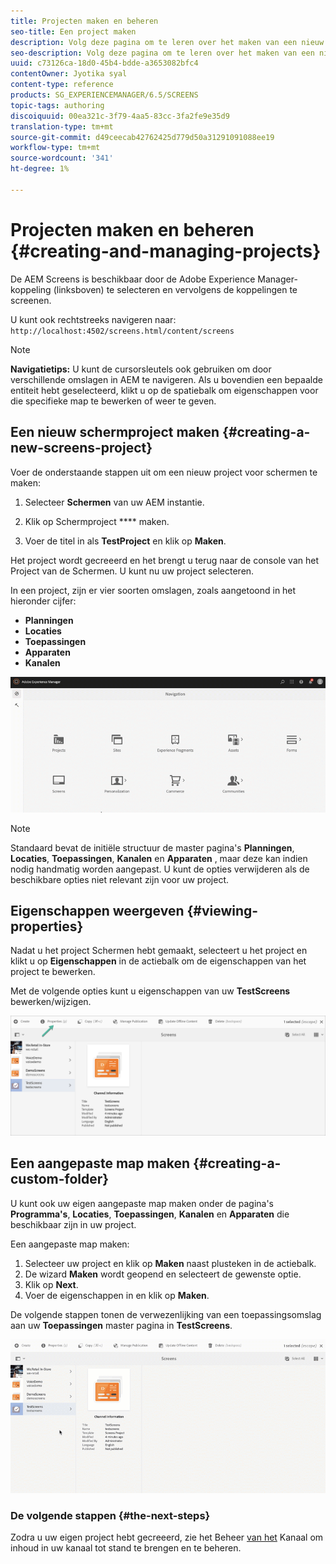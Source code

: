 ```yaml
---
title: Projecten maken en beheren
seo-title: Een project maken
description: Volg deze pagina om te leren over het maken van een nieuw project Screens.
seo-description: Volg deze pagina om te leren over het maken van een nieuw project Screens.
uuid: c73126ca-18d0-45b4-bdde-a3653082bfc4
contentOwner: Jyotika syal
content-type: reference
products: SG_EXPERIENCEMANAGER/6.5/SCREENS
topic-tags: authoring
discoiquuid: 00ea321c-3f79-4aa5-83cc-3fa2fe9e35d9
translation-type: tm+mt
source-git-commit: d49ceecab42762425d779d50a31291091088ee19
workflow-type: tm+mt
source-wordcount: '341'
ht-degree: 1%

---
```



# Projecten maken en beheren {#creating-and-managing-projects}

De AEM Screens is beschikbaar door de Adobe Experience Manager-koppeling (linksboven) te selecteren en vervolgens de koppelingen te screenen.

U kunt ook rechtstreeks navigeren naar: `http://localhost:4502/screens.html/content/screens`


>[!NOTE]
>**Navigatietips:**
>U kunt de cursorsleutels ook gebruiken om door verschillende omslagen in AEM te navigeren. Als u bovendien een bepaalde entiteit hebt geselecteerd, klikt u op de spatiebalk om eigenschappen voor die specifieke map te bewerken of weer te geven.

## Een nieuw schermproject maken {#creating-a-new-screens-project}

Voer de onderstaande stappen uit om een nieuw project voor schermen te maken:

1. Selecteer **Schermen** van uw AEM instantie.

1. Klik op Schermproject **** maken.

1. Voer de titel in als **TestProject** en klik op **Maken**.

Het project wordt gecreeerd en het brengt u terug naar de console van het Project van de Schermen. U kunt nu uw project selecteren.

In een project, zijn er vier soorten omslagen, zoals aangetoond in het hieronder cijfer:

* **Planningen**
* **Locaties**
* **Toepassingen**
* **Apparaten**
* **Kanalen**

![player1](assets/create-project.gif)

>[!NOTE]
>
>Standaard bevat de initiële structuur de master pagina&#39;s **Planningen**, **Locaties**, **Toepassingen**, **Kanalen** en **Apparaten** , maar deze kan indien nodig handmatig worden aangepast. U kunt de opties verwijderen als de beschikbare opties niet relevant zijn voor uw project.


## Eigenschappen weergeven {#viewing-properties}

Nadat u het project Schermen hebt gemaakt, selecteert u het project en klikt u op **Eigenschappen** in de actiebalk om de eigenschappen van het project te bewerken.

Met de volgende opties kunt u eigenschappen van uw **TestScreens** bewerken/wijzigen.

![afbeelding](assets/create-project2.png)


## Een aangepaste map maken {#creating-a-custom-folder}

U kunt ook uw eigen aangepaste map maken onder de pagina&#39;s **Programma&#39;s**, **Locaties**, **Toepassingen**, **Kanalen** en **Apparaten** die beschikbaar zijn in uw project.

Een aangepaste map maken:

1. Selecteer uw project en klik op **Maken** naast plusteken in de actiebalk.
1. De wizard **Maken** wordt geopend en selecteert de gewenste optie.
1. Klik op **Next**.
1. Voer de eigenschappen in en klik op **Maken**.

De volgende stappen tonen de verwezenlijking van een toepassingsomslag aan uw **Toepassingen** master pagina in **TestScreens**.

![player2-1](assets/create-project3.gif)

### De volgende stappen {#the-next-steps}

Zodra u uw eigen project hebt gecreeerd, zie het Beheer [van het](managing-channels.md) Kanaal om inhoud in uw kanaal tot stand te brengen en te beheren.

